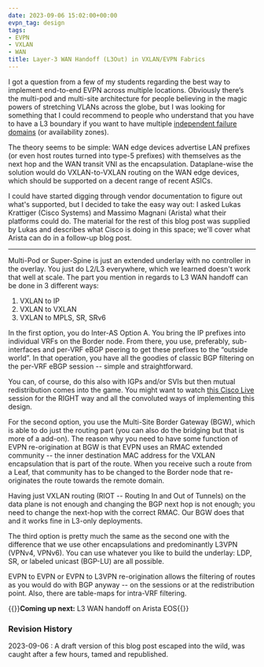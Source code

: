 ```yaml
---
date: 2023-09-06 15:02:00+00:00
evpn_tag: design
tags:
- EVPN
- VXLAN
- WAN
title: Layer-3 WAN Handoff (L3Out) in VXLAN/EVPN Fabrics
---
```

I got a question from a few of my students regarding the best way to implement end-to-end EVPN across multiple locations. Obviously there’s the multi-pod and multi-site architecture for people believing in the magic powers of stretching VLANs across the globe, but I was looking for something that I could recommend to people who understand that you have to have a L3 boundary if you want to have multiple [independent failure domains](/2012/05/layer-2-network-is-single-failure/) (or availability zones).
<!--more-->
The theory seems to be simple: WAN edge devices advertise LAN prefixes (or even host routes turned into type-5 prefixes) with themselves as the next hop and the WAN transit VNI as the encapsulation. Dataplane-wise the solution would do VXLAN-to-VXLAN routing on the WAN edge devices, which should be supported on a decent range of recent ASICs.

I could have started digging through vendor documentation to figure out what's supported, but I decided to take the easy way out: I asked Lukas Krattiger (Cisco Systems) and Massimo Magnani (Arista) what their platforms could do. The material for the rest of this blog post was supplied by Lukas and describes what Cisco is doing in this space; we'll cover what Arista can do in a follow-up blog post.

---

Multi-Pod or Super-Spine is just an extended underlay with no controller in the overlay. You just do L2/L3 everywhere, which we learned doesn't work that well at scale. The part you mention in regards to L3 WAN handoff can be done in 3 different ways:

1. VXLAN to IP
2. VXLAN to VXLAN
3. VXLAN to MPLS, SR, SRv6

In the first option, you do Inter-AS Option A. You bring the IP prefixes into individual VRFs on the Border node. From there, you use, preferably, sub-interfaces and per-VRF eBGP peering to get these prefixes to the “outside world”. In that operation, you have all the goodies of classic BGP filtering on the per-VRF eBGP session -- simple and straightforward.

You can, of course, do this also with IGPs and/or SVIs but then mutual redistribution comes into the game. You might want to watch [this Cisco Live](https://www.ciscolive.com/on-demand/on-demand-details.html?#/session/1655424224206001QF9P) session for the RIGHT way and all the convoluted ways of implementing this design.

For the second option, you use the Multi-Site Border Gateway (BGW), which is able to do just the routing part (you can also do the bridging but that is more of a add-on). The reason why you need to have some function of EVPN re-origination at BGW is that EVPN uses an RMAC extended community -- the inner destination MAC address for the VXLAN encapsulation that is part of the route. When you receive such a route from a Leaf, that community has to be changed to the Border node that re-originates the route towards the remote domain.

Having just VXLAN routing (RIOT -- Routing In and Out of Tunnels) on the data plane is not enough and changing the BGP next hop is not enough; you need to change the next-hop with the correct RMAC. Our BGW does that and it works fine in L3-only deployments.

The third option is pretty much the same as the second one with the difference that we use other encapsulations and predominantly L3VPN (VPNv4, VPNv6). You can use whatever you like to build the underlay: LDP, SR, or labeled unicast (BGP-LU) are all possible. 

EVPN to EVPN or EVPN to L3VPN re-origination allows the filtering of routes as you would do with BGP anyway -- on the sessions or at the redistribution point. Also, there are table-maps for intra-VRF filtering.

{{<next-in-series page="/posts/2023/11/arista-evpn-l3out-handoff.html">}}**Coming up next:** L3 WAN handoff on Arista EOS{{</next-in-series>}}
### Revision History

2023-09-06
: A draft version of this blog post escaped into the wild, was caught after a few hours, tamed and republished.
